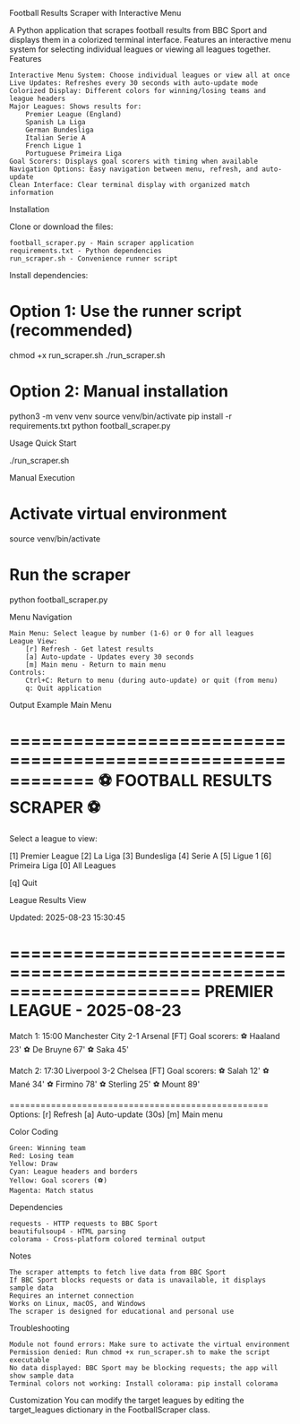 Football Results Scraper with Interactive Menu

A Python application that scrapes football results from BBC Sport and displays them in a colorized terminal interface. Features an interactive menu system for selecting individual leagues or viewing all leagues together.
Features

    Interactive Menu System: Choose individual leagues or view all at once
    Live Updates: Refreshes every 30 seconds with auto-update mode
    Colorized Display: Different colors for winning/losing teams and league headers
    Major Leagues: Shows results for:
        Premier League (England)
        Spanish La Liga
        German Bundesliga
        Italian Serie A
        French Ligue 1
        Portuguese Primeira Liga
    Goal Scorers: Displays goal scorers with timing when available
    Navigation Options: Easy navigation between menu, refresh, and auto-update
    Clean Interface: Clear terminal display with organized match information

Installation

Clone or download the files:

    football_scraper.py - Main scraper application
    requirements.txt - Python dependencies
    run_scraper.sh - Convenience runner script

Install dependencies:

# Option 1: Use the runner script (recommended)
chmod +x run_scraper.sh
./run_scraper.sh

# Option 2: Manual installation
python3 -m venv venv
source venv/bin/activate
pip install -r requirements.txt
python football_scraper.py

Usage
Quick Start

./run_scraper.sh

Manual Execution

# Activate virtual environment
source venv/bin/activate

# Run the scraper
python football_scraper.py

Menu Navigation

    Main Menu: Select league by number (1-6) or 0 for all leagues
    League View:
        [r] Refresh - Get latest results
        [a] Auto-update - Updates every 30 seconds
        [m] Main menu - Return to main menu
    Controls:
        Ctrl+C: Return to menu (during auto-update) or quit (from menu)
        q: Quit application

Output Example
Main Menu

============================================================
 ⚽ FOOTBALL RESULTS SCRAPER ⚽ 
============================================================

Select a league to view:

[1] Premier League
[2] La Liga
[3] Bundesliga
[4] Serie A
[5] Ligue 1
[6] Primeira Liga
[0] All Leagues

[q] Quit

League Results View

Updated: 2025-08-23 15:30:45

======================================================================
 PREMIER LEAGUE - 2025-08-23 
======================================================================

Match 1: 15:00
  Manchester City           2-1 Arsenal                   [FT]
  Goal scorers:
    ⚽ Haaland 23'
    ⚽ De Bruyne 67'
    ⚽ Saka 45'

Match 2: 17:30
  Liverpool                 3-2 Chelsea                   [FT]
  Goal scorers:
    ⚽ Salah 12'
    ⚽ Mané 34'
    ⚽ Firmino 78'
    ⚽ Sterling 25'
    ⚽ Mount 89'

==================================================
Options:
[r] Refresh  [a] Auto-update (30s)  [m] Main menu

Color Coding

    Green: Winning team
    Red: Losing team
    Yellow: Draw
    Cyan: League headers and borders
    Yellow: Goal scorers (⚽)
    Magenta: Match status

Dependencies

    requests - HTTP requests to BBC Sport
    beautifulsoup4 - HTML parsing
    colorama - Cross-platform colored terminal output

Notes

    The scraper attempts to fetch live data from BBC Sport
    If BBC Sport blocks requests or data is unavailable, it displays sample data
    Requires an internet connection
    Works on Linux, macOS, and Windows
    The scraper is designed for educational and personal use

Troubleshooting

    Module not found errors: Make sure to activate the virtual environment
    Permission denied: Run chmod +x run_scraper.sh to make the script executable
    No data displayed: BBC Sport may be blocking requests; the app will show sample data
    Terminal colors not working: Install colorama: pip install colorama

Customization
You can modify the target leagues by editing the target_leagues dictionary in the FootballScraper class.
